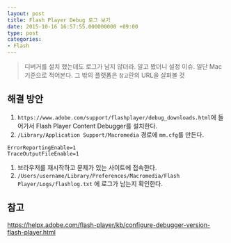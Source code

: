 ```yaml
---
layout: post
title: Flash Player Debug 로그 보기
date: 2015-10-16 16:57:55.000000000 +09:00
type: post
categories:
- Flash
---
```

> 디버거를 설치 했는데도 로그가 남지 않더라. 알고 봤더니 설정 이슈. 일단 Mac 기준으로 적어본다. 그 밖의 플랫폼은 `참고`란의 URL을 살펴볼 것

## 해결 방안
1. `https://www.adobe.com/support/flashplayer/debug_downloads.html`에 들어가서 Flash Player Content Debugger를 설치한다.
1. `/Library/Application Support/Macromedia` 경로에 `mm.cfg`를 만든다.
 ```
ErrorReportingEnable=1
TraceOutputFileEnable=1
```
1. 브라우저를 재시작하고 문제가 있는 사이트에 접속한다.
1. `/Users/username/Library/Preferences/Macromedia/Flash Player/Logs/flashlog.txt` 에 로그가 남는지 확인한다.

## 참고
https://helpx.adobe.com/flash-player/kb/configure-debugger-version-flash-player.html
